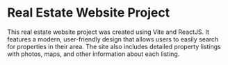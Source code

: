 # Real Estate Website Project

This real estate website project was created using Vite and ReactJS. It features a modern, user-friendly design that allows users to easily search for properties in their area. The site also includes detailed property listings with photos, maps, and other information about each listing.
